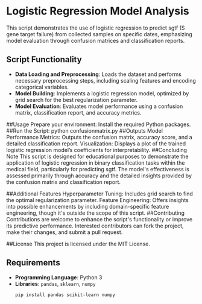 # Logistic Regression Model Analysis

This script demonstrates the use of logistic regression to predict sgtf (S gene target failure) from collected samples on specific dates, emphasizing model evaluation through confusion matrices and classification reports.

## Script Functionality
- **Data Loading and Preprocessing**: Loads the dataset and performs necessary preprocessing steps, including scaling features and encoding categorical variables.
- **Model Building**: Implements a logistic regression model, optimized by grid search for the best regularization parameter.
- **Model Evaluation**: Evaluates model performance using a confusion matrix, classification report, and accuracy metrics.

##Usage
Prepare your environment:
Install the required Python packages.
##Run the Script:
python confusionmatrix.py
##Outputs
Model Performance Metrics: Outputs the confusion matrix, accuracy score, and a detailed classification report.
Visualization: Displays a plot of the trained logistic regression model’s coefficients for interpretability.
##Concluding Note
This script is designed for educational purposes to demonstrate the application of logistic regression in binary classification tasks within the medical field, particularly for predicting sgtf. The model's effectiveness is assessed primarily through accuracy and the detailed insights provided by the confusion matrix and classification report.

##Additional Features
Hyperparameter Tuning: Includes grid search to find the optimal regularization parameter.
Feature Engineering: Offers insights into possible enhancements by including domain-specific feature engineering, though it's outside the scope of this script.
##Contributing
Contributions are welcome to enhance the script's functionality or improve its predictive performance. Interested contributors can fork the project, make their changes, and submit a pull request.

##License
This project is licensed under the MIT License.

## Requirements
- **Programming Language**: Python 3
- **Libraries**: `pandas`, `sklearn`, `numpy`
  ```bash
  pip install pandas scikit-learn numpy